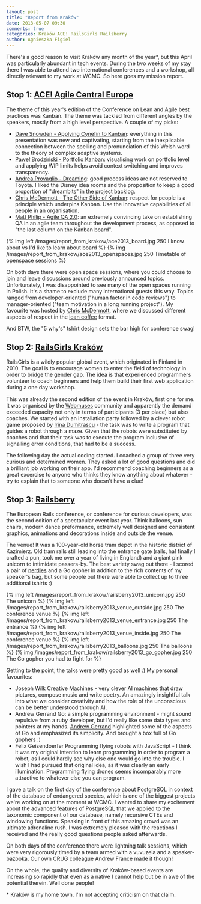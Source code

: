 ```yaml
---
layout: post
title: "Report from Kraków"
date: 2013-05-07 09:30
comments: true
categories: Kraków ACE! RailsGirls Railsberry
author: Agnieszka Figiel
---
```


There's a good reason to visit Kraków any month of the year*, but this April was particularly abundant in tech events. During the two weeks of my stay there I was able to attend two international conferences and a workshop, all directly relevant to my work at WCMC. So here goes my mission report.

<h2>Stop 1: <a href="http://aceconf.com/">ACE! Agile Central Europe</a></h2>
The theme of this year's edition of the Conference on Lean and Agile best practices was Kanban. The theme was tackled from different angles by the speakers, mostly from a high level perspective. A couple of my picks:
<ul>
<li><a href="http://vimeo.com/album/2358750/video/64712079">Dave Snowden - Applying Cynefin to Kanban</a>: everything in this presentation was new and captivating, starting from the inexplicable connection between the spelling and pronunciation of this Welsh word to the theory of complex adaptive systems.</li>

<li><a href="http://vimeo.com/album/2358750/video/64714047">Paweł Brodziński - Portfolio Kanban</a>: visualising work on portfolio level and applying WIP limits helps avoid context switching and improves transparency.</li>

<li><a href="http://vimeo.com/album/2358750/video/64706038">Andrea Provaglio - Dreaming</a>: good process ideas are not reserved to Toyota. I liked the Disney idea rooms and the proposition to keep a good proportion of "dreambits" in the project backlog.</li>

<li><a href="http://vimeo.com/album/2358750/video/64714843">Chris McDermott - The Other Side of Kanban</a>: respect for people is a principle which underpins Kanban. Use the innovative capabilities of all people in an organisation.</li>

<li><a href="http://vimeo.com/album/2358750/video/65115852">Matt Philip - Agile QA 2.0</a>: an extremely convincing take on establishing QA in an agile team throughout the development process, as opposed to "the last column on the Kanban board".</li>
</ul>

{% img left /images/report_from_krakow/ace2013_board.jpg 250 I know about vs I'd like to learn about board %}
{% img /images/report_from_krakow/ace2013_openspaces.jpg 250 Timetable of openspace sessions %}

On both days there were open space sessions, where you could choose to join and leave discussions around previously announced topics. Unfortunately, I was disappointed to see many of the open spaces running in Polish. It's a shame to exclude many international guests this way. Topics ranged from developer-oriented ("human factor in code reviews") to manager-oriented ("team motivation in a long running project"). My favourite was hosted by <a href="https://twitter.com/chrisvmcd">Chris McDermott</a>, where we discussed different aspects of respect in the <a href="http://limitedwipsociety.ning.com/page/lean-coffee">lean coffee</a> format.

And BTW, the "5 why's" tshirt design sets the bar high for conference swag!

<h2>Stop 2: <a href="http://railsgirls.com/krakow2013">RailsGirls Kraków</a></h2>
<p>RailsGirls is a wildly popular global event, which originated in Finland in 2010. The goal is to encourage women to enter the field of technology in order to bridge the gender gap. The idea is that experienced programmers volunteer to coach beginners and help them build their first web application during a one day workshop.</p>

<p>This was already the second edition of the event in Kraków, first one for me. It was organised by the <a href="http://webmus.es/">Webmuses</a> community and apparently the demand exceeded capacity not only in terms of participants (3 per place) but also coaches. We started with an installation party followed by a clever robot game proposed by <a href="https://twitter.com/dira_geek_girl">Irina Dumitrascu</a> - the task was to write a program that guides a robot through a maze. Given that the robots were substituted by coaches and that their task was to execute the program inclusive of signalling error conditions, that had to be a success.</p>

<p>The following day the actual coding started. I coached a group of three very curious and determined women. They asked a lot of good questions and did a brilliant job working on their app. I'd recommend coaching beginners as a great excercise to anyone who thinks they know anything about whatever - try to explain that to someone who doesn't have a clue!</a>

<h2>Stop 3: <a href="http://www.railsberry.com/">Railsberry</a></h2>
<p>The European Rails conference, or conference for curious developers, was the second edition of a spectacular event last year. Think balloons, sun chairs, modern dance preformance, extremely well designed and consistent graphics, animations and decorations inside and outside the venue.</p>

<p>The venue! It was a 100-year-old horse tram depot in the historic district of Kazimierz. Old tram rails still leading into the entrance gate (rails, ha! finally I crafted a pun, took me over a year of living in England) and a giant pink unicorn to intimidate passers-by. The best variety swag out there - I scored a pair of <a href="http://unerdwear.com/">nerdies</a> and a Go gopher in addition to the rich contents of my speaker's bag, but some people out there were able to collect up to three additional tshirts :)</p>
{% img left /images/report_from_krakow/railsberry2013_unicorn.jpg 250 The unicorn %}
{% img left /images/report_from_krakow/railsberry2013_venue_outside.jpg 250 The conference venue %}
{% img left /images/report_from_krakow/railsberry2013_venue_entrance.jpg 250 The entrance %}
{% img left /images/report_from_krakow/railsberry2013_venue_inside.jpg 250 The conference venue %}
{% img left /images/report_from_krakow/railsberry2013_balloons.jpg 250 The balloons %}
{% img /images/report_from_krakow/railsberry2013_go_gopher.jpg 250 The Go gopher you had to fight for %}
<p></p>
<p>Getting to the point, the talks were pretty good as well :) My personal favourites:</p>
<ul>
<li>Joseph Wilk Creative Machines - very clever AI machines that draw pictures, compose music and write poetry. An amazingly insightful talk into what we consider creativity and how the role of the unconscious can be better understood through AI.</li>
<li>Andrew Gerrand Go: a simple programming environment - might sound repulsive from a ruby developer, but I'd really like some data types and pointers at my hands. <a href="https://twitter.com/enneff">Andrew Gerrand</a> highlighted some of the aspects of Go and emphasized its simplicity. And brought a box full of Go gophers :)</li>
<li>Felix Geisendoerfer Programming flying robots with JavaScript - I think it was my original intention to learn programming in order to program a robot, as I could hardly see why else one would go into the trouble. I wish I had pursued that original idea, as it was clearly an early illumination. Programming flying drones seems incomparably more attractive to whatever else you can program.</li>
</ul>

<p>I gave a talk on the first day of the conference about PostgreSQL in context of the database of endangered species, which is one of the biggest projects we're working on at the moment at WCMC. I wanted to share my excitement about the advanced features of PostgreSQL that we applied to the taxonomic component of our database, namely recursive CTEs and windowing functions. Speaking in front of this amazing crowd was an ultimate adrenaline rush. I was extremely pleased with the reactions I received and the really good questions people asked afterwards.</p>

<p>On both days of the conference there were lightning talk sessions, which were very rigorously timed by a team armed with a vuvuzela and a speaker-bazooka. Our own CRUG colleague Andrew France made it though!</p>

<p>On the whole, the quality and diversity of Kraków-based events are increasing so rapidly that even as a native I cannot help but be in awe of the potential therein. Well done people!</p>

<p>* Kraków is my home town. I'm not accepting criticism on that claim.</p>
